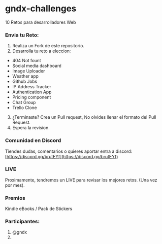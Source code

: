 # gndx-challenges
10 Retos para desarrolladores Web

### Envia tu Reto:

1. Realiza un Fork de este repositorio.
2. Desarrolla tu reto a eleccion:

 - 404 Not fount
 - Social media dashboard
 - Image Uploader
 -  Weather app
 -  Github Jobs
 -  IP Address Tracker
 -  Authentication App
 -  Pricing component
 -  Chat Group
 -  Trello Clone

3. ¿Terminaste? Crea un Pull request, No olvides llenar el formato del Pull Request.
4. Espera la revision.

### Comunidad en Discord
Tiendes dudas, comentarios o quieres aportar entra a discord: [https://discord.gg/brutEYf](https://discord.gg/brutEYf)

### LIVE

Proximamente, tendremos un LIVE para revisar los mejores retos. (Una vez por mes).

### Premios

Kindle eBooks / Pack de Stickers

### Participantes:

1. @gndx
2. 
